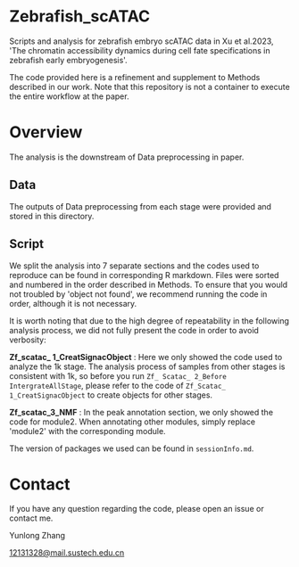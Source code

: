 # Zebrafish_scATAC
Scripts and analysis for zebrafish embryo scATAC data in Xu et al.2023, 'The chromatin accessibility dynamics during cell fate specifications in zebrafish early embryogenesis'.

The code provided here is a refinement and supplement to Methods described in our work. Note that this repository is not a container to execute the entire workflow at the paper.

# Overview
The analysis is the downstream of Data preprocessing in paper.

## Data
The outputs of Data preprocessing from each stage were provided and stored in this directory.

## Script
We split the analysis into 7 separate sections and the codes used to reproduce can be found in corresponding R markdown. Files were sorted and numbered in the order described in Methods. To ensure that you would not troubled by 'object not found', we recommend running the code in order, although it is not necessary.

It is worth noting that due to the high degree of repeatability in the following analysis process, we did not fully present the code in order to avoid verbosity:

**Zf_scatac_ 1_CreatSignacObject** :  Here we only showed the code used to analyze the 1k stage. The analysis process of samples from other stages is consistent with 1k, so before you run `Zf_ Scatac_ 2_Before IntergrateAllStage`, please refer to the code of `Zf_Scatac_ 1_CreatSignacObject`  to create objects for other stages.

**Zf_scatac_3_NMF** : In the peak annotation section, we only showed the code for module2. When annotating other modules, simply replace 'module2' with the corresponding module.

The version of packages we used can be found in `sessionInfo.md`.

# Contact
If you have any question regarding the code, please open an issue or contact me.

Yunlong Zhang

12131328@mail.sustech.edu.cn
